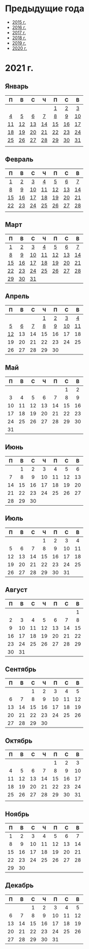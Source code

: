 # Предыдущие года
 - [2015 г.](2015/index.md)
 - [2016 г.](2016/index.md)
 - [2017 г.](2017/index.md)
 - [2018 г.](2018/index.md)
 - [2019 г.](2019/index.md)
 - [2020 г.](2020/index.md)

# 2021 г.
## Январь
|П|В|С|Ч|П|С|В|
|:-:|:-:|:-:|:-:|:-:|:-:|:-:|
| | | | |[1](2021/01/2021.01.01.md)|[2](2021/01/2021.01.02.md)|[3](2021/01/2021.01.03.md)|
|[4](2021/01/2021.01.04.md)|[5](2021/01/2021.01.05.md)|[6](2021/01/2021.01.06.md)|[7](2021/01/2021.01.07.md)|[8](2021/01/2021.01.08.md)|[9](2021/01/2021.01.09.md)|[10](2021/01/2021.01.10.md)|
|[11](2021/01/2021.01.11.md)|[12](2021/01/2021.01.12.md)|[13](2021/01/2021.01.13.md)|[14](2021/01/2021.01.14.md)|[15](2021/01/2021.01.15.md)|[16](2021/01/2021.01.16.md)|[17](2021/01/2021.01.17.md)|
|[18](2021/01/2021.01.18.md)|[19](2021/01/2021.01.19.md)|[20](2021/01/2021.01.20.md)|[21](2021/01/2021.01.21.md)|[22](2021/01/2021.01.22.md)|[23](2021/01/2021.01.23.md)|[24](2021/01/2021.01.24.md)|
|[25](2021/01/2021.01.25.md)|[26](2021/01/2021.01.26.md)|[27](2021/01/2021.01.27.md)|[28](2021/01/2021.01.28.md)|[29](2021/01/2021.01.29.md)|[30](2021/01/2021.01.30.md)|[31](2021/01/2021.01.31.md)|
| | | | | | | |
## Февраль
|П|В|С|Ч|П|С|В|
|:-:|:-:|:-:|:-:|:-:|:-:|:-:|
|[1](2021/02/2021.02.01.md)|[2](2021/02/2021.02.02.md)|[3](2021/02/2021.02.03.md)|[4](2021/02/2021.02.04.md)|[5](2021/02/2021.02.05.md)|[6](2021/02/2021.02.06.md)|[7](2021/02/2021.02.07.md)|
|[8](2021/02/2021.02.08.md)|[9](2021/02/2021.02.09.md)|[10](2021/02/2021.02.10.md)|[11](2021/02/2021.02.11.md)|[12](2021/02/2021.02.12.md)|[13](2021/02/2021.02.13.md)|[14](2021/02/2021.02.14.md)|
|[15](2021/02/2021.02.15.md)|[16](2021/02/2021.02.16.md)|[17](2021/02/2021.02.17.md)|[18](2021/02/2021.02.18.md)|[19](2021/02/2021.02.19.md)|[20](2021/02/2021.02.20.md)|[21](2021/02/2021.02.21.md)|
|[22](2021/02/2021.02.22.md)|[23](2021/02/2021.02.23.md)|[24](2021/02/2021.02.24.md)|[25](2021/02/2021.02.25.md)|[26](2021/02/2021.02.26.md)|[27](2021/02/2021.02.27.md)|[28](2021/02/2021.02.28.md)|
| | | | | | | |
## Март
|П|В|С|Ч|П|С|В|
|:-:|:-:|:-:|:-:|:-:|:-:|:-:|
|[1](2021/03/2021.03.01.md)|[2](2021/03/2021.03.02.md)|[3](2021/03/2021.03.03.md)|[4](2021/03/2021.03.04.md)|[5](2021/03/2021.03.05.md)|[6](2021/03/2021.03.06.md)|[7](2021/03/2021.03.07.md)|
|[8](2021/03/2021.03.08.md)|[9](2021/03/2021.03.09.md)|[10](2021/03/2021.03.10.md)|[11](2021/03/2021.03.11.md)|[12](2021/03/2021.03.12.md)|[13](2021/03/2021.03.13.md)|[14](2021/03/2021.03.14.md)|
|[15](2021/03/2021.03.15.md)|[16](2021/03/2021.03.16.md)|[17](2021/03/2021.03.17.md)|[18](2021/03/2021.03.18.md)|[19](2021/03/2021.03.19.md)|[20](2021/03/2021.03.20.md)|[21](2021/03/2021.03.21.md)|
|[22](2021/03/2021.03.22.md)|[23](2021/03/2021.03.23.md)|[24](2021/03/2021.03.24.md)|[25](2021/03/2021.03.25.md)|[26](2021/03/2021.03.26.md)|[27](2021/03/2021.03.27.md)|[28](2021/03/2021.03.28.md)|
|[29](2021/03/2021.03.29.md)|[30](2021/03/2021.03.30.md)|[31](2021/03/2021.03.31.md)| | | | |
## Апрель
|П|В|С|Ч|П|С|В|
|:-:|:-:|:-:|:-:|:-:|:-:|:-:|
| | | |[1](2021/04/2021.04.01.md)|[2](2021/04/2021.04.02.md)|[3](2021/04/2021.04.03.md)|[4](2021/04/2021.04.04.md)|
|[5](2021/04/2021.04.05.md)|[6](2021/04/2021.04.06.md)|[7](2021/04/2021.04.07.md)|[8](2021/04/2021.04.08.md)|[9](2021/04/2021.04.09.md)|[10](2021/04/2021.04.10.md)|[11](2021/04/2021.04.11.md)|
|[12](2021/04/2021.04.12.md)|13|14|15|16|17|18|
|19|20|21|22|23|24|25|
|26|27|28|29|30| | |
## Май
|П|В|С|Ч|П|С|В|
|:-:|:-:|:-:|:-:|:-:|:-:|:-:|
| | | | | |1|2|
|3|4|5|6|7|8|9|
|10|11|12|13|14|15|16|
|17|18|19|20|21|22|23|
|24|25|26|27|28|29|30|
|31| | | | | | |
## Июнь
|П|В|С|Ч|П|С|В|
|:-:|:-:|:-:|:-:|:-:|:-:|:-:|
| |1|2|3|4|5|6|
|7|8|9|10|11|12|13|
|14|15|16|17|18|19|20|
|21|22|23|24|25|26|27|
|28|29|30| | | | |
## Июль
|П|В|С|Ч|П|С|В|
|:-:|:-:|:-:|:-:|:-:|:-:|:-:|
| | | |1|2|3|4|
|5|6|7|8|9|10|11|
|12|13|14|15|16|17|18|
|19|20|21|22|23|24|25|
|26|27|28|29|30|31| |
## Август
|П|В|С|Ч|П|С|В|
|:-:|:-:|:-:|:-:|:-:|:-:|:-:|
| | | | | | |1|
|2|3|4|5|6|7|8|
|9|10|11|12|13|14|15|
|16|17|18|19|20|21|22|
|23|24|25|26|27|28|29|
|30|31| | | | | |
## Сентябрь
|П|В|С|Ч|П|С|В|
|:-:|:-:|:-:|:-:|:-:|:-:|:-:|
| | |1|2|3|4|5|
|6|7|8|9|10|11|12|
|13|14|15|16|17|18|19|
|20|21|22|23|24|25|26|
|27|28|29|30| | | |
## Октябрь
|П|В|С|Ч|П|С|В|
|:-:|:-:|:-:|:-:|:-:|:-:|:-:|
| | | | |1|2|3|
|4|5|6|7|8|9|10|
|11|12|13|14|15|16|17|
|18|19|20|21|22|23|24|
|25|26|27|28|29|30|31|
| | | | | | | |
## Ноябрь
|П|В|С|Ч|П|С|В|
|:-:|:-:|:-:|:-:|:-:|:-:|:-:|
|1|2|3|4|5|6|7|
|8|9|10|11|12|13|14|
|15|16|17|18|19|20|21|
|22|23|24|25|26|27|28|
|29|30| | | | | |
## Декабрь
|П|В|С|Ч|П|С|В|
|:-:|:-:|:-:|:-:|:-:|:-:|:-:|
| | |1|2|3|4|5|
|6|7|8|9|10|11|12|
|13|14|15|16|17|18|19|
|20|21|22|23|24|25|26|
|27|28|29|30|31| | |

